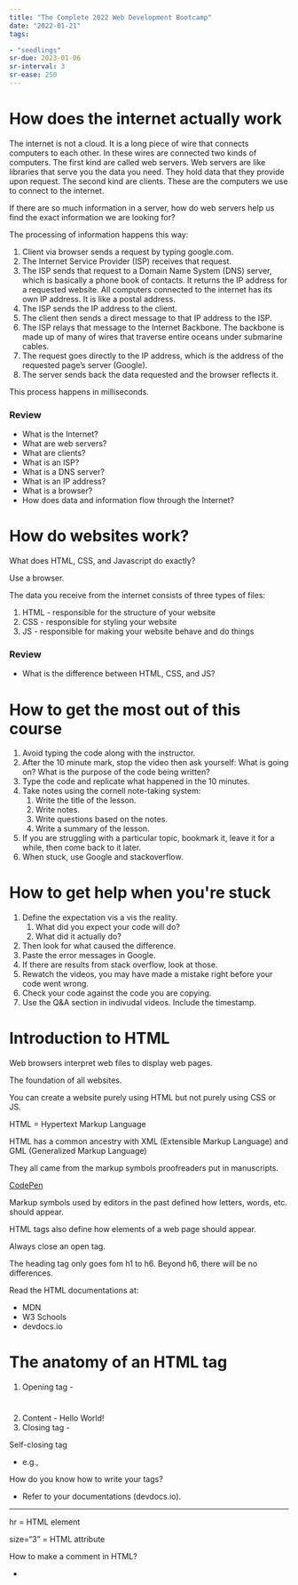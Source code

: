 ```yaml
---
title: "The Complete 2022 Web Development Bootcamp"
date: "2022-01-21"
tags:

- "seedlings"
sr-due: 2023-01-06
sr-interval: 3
sr-ease: 250
---
```


# How does the internet actually work

The internet is not a cloud. It is a long piece of wire that connects computers to each other. In these wires are connected two kinds of computers. The first kind are called web servers. Web servers are like libraries that serve you the data you need. They hold data that they provide upon request. The second kind are clients. These are the computers we use to connect to the internet.

If there are so much information in a server, how do web servers help us find the exact information we are looking for?

The processing of information happens this way:

1. Client via browser sends a request by typing google.com.
2. The Internet Service Provider (ISP) receives that request.
3. The ISP sends that request to a Domain Name System (DNS) server, which is basically a phone book of contacts. It returns the IP address for a requested website. All computers connected to the internet has its own IP address. It is like a postal address.
4. The ISP sends the IP address to the client.
5. The client then sends a direct message to that IP address to the ISP.
6. The ISP relays that message to the Internet Backbone. The backbone is made up of many of wires that traverse entire oceans under submarine cables.
7. The request goes directly to the IP address, which is the address of the requested page’s server (Google).
8. The server sends back the data requested and the browser reflects it.

This process happens in milliseconds.

### Review

- What is the Internet?
- What are web servers?
- What are clients?
- What is an ISP?
- What is a DNS server?
- What is an IP address?
- What is a browser?
- How does data and information flow through the Internet?

# How do websites work?

What does HTML, CSS, and Javascript do exactly?

Use a browser.

The data you receive from the internet consists of three types of files:

1. HTML - responsible for the structure of your website
2. CSS - responsible for styling your website
3. JS - responsible for making your website behave and do things

### Review

- What is the difference between HTML, CSS, and JS?

# How to get the most out of this course

1. Avoid typing the code along with the instructor.
2. After the 10 minute mark, stop the video then ask yourself: What is going on? What is the purpose of the code being written?
3. Type the code and replicate what happened in the 10 minutes.
4. Take notes using the cornell note-taking system:
   1. Write the title of the lesson.
   2. Write notes.
   3. Write questions based on the notes.
   4. Write a summary of the lesson.
5. If you are struggling with a particular topic, bookmark it, leave it for a while, then come back to it later.
6. When stuck, use Google and stackoverflow.

# How to get help when you're stuck

1. Define the expectation vis a vis the reality.
   1. What did you expect your code will do?
   2. What did it actually do?
2. Then look for what caused the difference.
3. Paste the error messages in Google.
4. If there are results from stack overflow, look at those.
5. Rewatch the videos, you may have made a mistake right before your code went wrong.
6. Check your code against the code you are copying.
7. Use the Q&A section in indivudal videos. Include the timestamp.

# Introduction to HTML

Web browsers interpret web files to display web pages.

The foundation of all websites.

You can create a website purely using HTML but not purely using CSS or JS.

HTML = Hypertext Markup Language

HTML has a common ancestry with XML (Extensible Markup Language) and GML (Generalized Markup Language)

They all came from the markup symbols proofreaders put in manuscripts.

[CodePen](https://codepen.io/)

Markup symbols used by editors in the past defined how letters, words, etc. should appear.

HTML tags also define how elements of a web page should appear.

<tag name>

Always close an open tag.

The heading tag only goes fom h1 to h6. Beyond h6, there will be no differences.

Read the HTML documentations at:

- MDN
- W3 Schools
- devdocs.io

# The anatomy of an HTML tag

1. Opening tag - <h1>
2. Content - Hello World!
3. Closing tag - </h1>

Self-closing tag

- e.g., <br>

How do you know how to write your tags?

- Refer to your documentations (devdocs.io).

<hr size=“3”>

hr = HTML element

size=“3” = HTML attribute

How to make a comment in HTML?

- <!--
- \-->

# What we're building - HTML personal site

To generate the boilerplate code for HTML files in Atom, use the following commands:

- HTML + enter
- HTML + tab
- ! + tab
- HTML:5 + tab

What is a boilerplate code?

- They are code templates that you are going to use for multiple projects.

Always save your files in Atom (make blue dot disappear).

<!DOCTYPE html>
<html lang="en" dir="ltr">
  <head>
    <meta charset="utf-8">
    <title></title>
  </head>
  <body>

  </body>
</html>

<!DOCTYPE html> : A declaration that the document is an html document with a specific version. This used to be too convulated. Now it’s simpler.

<html></html> : Everything in between these tags is an html code.

The code consists of:

1. <head></head> : Holds information about the webpage; tells the browser how it should handle the page
   1. <meta charset="utf-8"> : Tells the browser that the content of the page is encoded using utf-8 system. If a browser interprets a page using a wrong encoding system, it generates a mojibake.
   2. <title></title> : Tells the browser the title of the page
2. <body></body>

Always use charset=“utf-8” to accomodate international visitors.

Search engines crawl your website to search for meta tags

Resources

[Cheat Sheet](https://docs.emmet.io/cheat-sheet/)

[The Absolute Minimum Every Software Developer Absolutely, Positively Must Know About Unicode and Character Sets (No Excuses!)](http://www.joelonsoftware.com/2003/10/08/the-absolute-minimum-every-software-developer-absolutely-positively-must-know-about-unicode-and-character-sets-no-excuses/)

# How to Structure Text in HTML

Instead of <i>, use <em>.

Instead of <b>, use <strong>.

<em> and <strong>, unlike their counterparts, convey more information. They don’t just style content. They tell the browser that the content are more important.

# HTML Lists

<ul> unordered list

<li> list item

<ol> ordered list

# HTML Image Elements

An image tag is self-closing but it always requires an attribute, source.

The source can be a URL from the internet or an image file on the same directory as your website.

# HTML Links and Anchor Tags

HyperText - a collection of files that can be linked together using hyperlinks.

<a href=“#”>Link Text</a>

You can create multiple pages and link to them as long as:

1. The pages are in the same directory.
2. You can link a path towards them.

# HTML Tables

<table>

<tr> - row

<td> - table data or cell

<thead> - table head; fomatted in bold

<th> - table header cell element; using this will automatically bold your header element

<tbody> - table body

<tfoot> - table footer

Why separate the head, body, and foot of a table?

- This is useful when you want to style the different parts differenly.
- For example, if you want to use CSS and Javascript to keep the header immovable while you scroll down the rows.

Most styling attributes in HTML are “deprecated”. They are no longer recommended for use. Just use CSS for styling and JS for behavior.

# Using HTML Tables for Layout

Use this when you are not using CSS for styling yet

But this is not a good idea because it can be confusing

# HTML Tables Code Challenge

Solution: Nested tables (two cells; each cell is a separate table)

# HTML Forms

<form>

<label>

<input> - define type attribute

You can structure the form using HTML. But until you learn JS, you can’t tap on its full functionality yet.

# Forms in Practice

<textarea name="name" rows=“10” cols=“30"></textarea>

rows determine how tall your text area is.

cols deterin how wide the text area is.

when you click submit in this form, you are taken to your homepage. Why?

<form class="" action="index.html" method="post">

form action is equal to index.html

change form actionn to mailto:(put email here) so your default email client is opened

method=“post” simply means that the message in the text area gets posted to the email client.

encytype=“text/plain” - this will prevent unnecessary characters in your email

input=email already have validation functions in it. but we can even make it more sophisticated.

# Publishing your website

<!DOCTYPE html> is necessary in text editors but not when publishing online. You can remove it.

# Introduction to CSS

Cascading Style Sheets

In the past, people style their html using tags and attributes

Problems started showing up when you mess around the layout using just html because you need to use table, which required lots of words, were prone to errors, and were difficult to debug.

CSS is a code to style mark-up language. It can’t do anything by itself.

# Inline CSS

Change background of body

[background-color - CSS: Cascading Style Sheets | MDN](https://developer.mozilla.org/en-US/docs/Web/CSS/background-color)

How to find go colors?

[Color Palettes for Designers and Artists - Color Hunt](https://colorhunt.co/)

How do you know which colors you can spell out and which you can only use using hex code

[<color> - CSS: Cascading Style Sheets | MDN](https://developer.mozilla.org/en-US/docs/Web/CSS/color_value)

The problem with inline CSS is that it can be cumbersome to style each html element.

This problem is what internal CSS solves

# Internal CSS

If you want to affect CSS style globally, use internal CSS, which is placed under the <head>

To create internal CSS, create a <style> tag.

After that, follow these two rules:

1. Define what part of the page you want to affect.
2. Define what change you want to make at that part.

For example:

1. What part? body
2. What change? {background-color: blue}

Even if unstyled, browsers already have default CSS applied to them

[https://www.w3schools.com/csSref/css_default_values.asp](https://www.w3schools.com/csSref/css_default_values.asp)

**hr default CSS**

display: block;

margin-top: 0.5em;

margin-bottom: 0.5em;

margin-left: auto;

margin-right: auto;

`border-style: inset;`

border-width: 1px;

hr border style default to inset

What we want?

- Single line
- No border
- White in color

How

1. Change the border style to none
2. Overwrite default browser value by specifying a new value for it using CSS.

Everything in the page are essentially just boxes. Even lines.

If all of them are boxes, you can change their height and width, even the lines.

You cannot change <body> height because it has default values that prevent us from doing so.

Things to remember about width

- You will view your site in different devices, so you don't really want to put a fix width value on it.
- Instead you can use percentage (i.e., percent relative to the entire width of the webpage)

